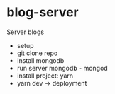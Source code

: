 # blog-server
Server blogs

- setup
- git clone repo
- install mongodb
- run server mongodb - mongod
- install project: yarn
- yarn dev -> deployment
